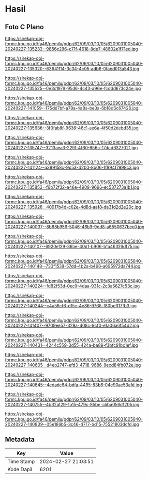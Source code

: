 # Hasil

## Foto C Plano

https://sirekap-obj-formc.kpu.go.id/fa46/pemilu/pdpr/62/09/03/10/05/6209031005040-20240227-135233--9856c296-c71f-4618-8de7-48602e1f71ed.jpg

https://sirekap-obj-formc.kpu.go.id/fa46/pemilu/pdpr/62/09/03/10/05/6209031005040-20240227-135320--63641f14-3c34-4c05-adb8-0faed0f3a543.jpg

https://sirekap-obj-formc.kpu.go.id/fa46/pemilu/pdpr/62/09/03/10/05/6209031005040-20240227-135525--0e3c1979-95d6-4c43-a96e-fcddd673c24e.jpg

https://sirekap-obj-formc.kpu.go.id/fa46/pemilu/pdpr/62/09/03/10/05/6209031005040-20240227-141059--175dd7bf-a78a-4a8a-be3a-6b18d6c67426.jpg

https://sirekap-obj-formc.kpu.go.id/fa46/pemilu/pdpr/62/09/03/10/05/6209031005040-20240227-135636--3f0fab8f-9636-46c1-ae6a-4f50d2debd35.jpg

https://sirekap-obj-formc.kpu.go.id/fa46/pemilu/pdpr/62/09/03/10/05/6209031005040-20240227-135747--3213aea3-229f-4f60-856c-17dcd6327021.jpg

https://sirekap-obj-formc.kpu.go.id/fa46/pemilu/pdpr/62/09/03/10/05/6209031005040-20240227-141124--a389158c-9d53-4200-8b06-1f894f7998c3.jpg

https://sirekap-obj-formc.kpu.go.id/fa46/pemilu/pdpr/62/09/03/10/05/6209031005040-20240227-135853--f6b72f32-a46e-4909-9696-ec537273a1b1.jpg

https://sirekap-obj-formc.kpu.go.id/fa46/pemilu/pdpr/62/09/03/10/05/6209031005040-20240227-135926--40917b4d-c02e-4d8d-aaf8-da31d2d2e20c.jpg

https://sirekap-obj-formc.kpu.go.id/fa46/pemilu/pdpr/62/09/03/10/05/6209031005040-20240227-140037--8b88b956-5046-46b9-9dd8-a6550637bcc0.jpg

https://sirekap-obj-formc.kpu.go.id/fa46/pemilu/pdpr/62/09/03/10/05/6209031005040-20240227-140107--6920ef29-36be-40d1-b906-b1a46326df75.jpg

https://sirekap-obj-formc.kpu.go.id/fa46/pemilu/pdpr/62/09/03/10/05/6209031005040-20240227-140148--733f1538-57dd-4b2a-b496-a695972da744.jpg

https://sirekap-obj-formc.kpu.go.id/fa46/pemilu/pdpr/62/09/03/10/05/6209031005040-20240227-140224--fd82f53d-0ec0-4daa-931c-2c3a5627c53c.jpg

https://sirekap-obj-formc.kpu.go.id/fa46/pemilu/pdpr/62/09/03/10/05/6209031005040-20240227-140244--c4a59cf6-df5c-4e86-9768-f80beff17fb3.jpg

https://sirekap-obj-formc.kpu.go.id/fa46/pemilu/pdpr/62/09/03/10/05/6209031005040-20240227-141407--9709ee57-329a-408c-9cf0-e1a06a6f54d2.jpg

https://sirekap-obj-formc.kpu.go.id/fa46/pemilu/pdpr/62/09/03/10/05/6209031005040-20240227-140431--4244c559-3d55-424a-ba89-f3bfc91bc1ef.jpg

https://sirekap-obj-formc.kpu.go.id/fa46/pemilu/pdpr/62/09/03/10/05/6209031005040-20240227-140605--d4eb2747-efd3-4718-9686-9ecd84fb072e.jpg

https://sirekap-obj-formc.kpu.go.id/fa46/pemilu/pdpr/62/09/03/10/05/6209031005040-20240227-140645--4cdadc64-bdfa-4495-83b6-04c90ae53afd.jpg

https://sirekap-obj-formc.kpu.go.id/fa46/pemilu/pdpr/62/09/03/10/05/6209031005040-20240227-140755--4b32af29-1b15-479c-85be-abba056d1205.jpg

https://sirekap-obj-formc.kpu.go.id/fa46/pemilu/pdpr/62/09/03/10/05/6209031005040-20240227-140839--05e186b5-3c46-4717-bd15-75521803dcfd.jpg


## Metadata

| Key        | Value               |
| ---------- | ------------------- |
| Time Stamp | 2024-02-27 21:03:51 |
| Kode Dapil | 6201                |



